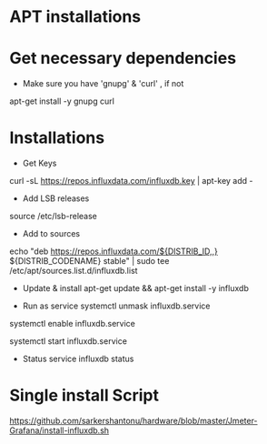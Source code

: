 # APT installations

# Get necessary dependencies 
- Make sure you have 'gnupg' & 'curl' , if not 

apt-get install -y gnupg curl

# Installations
- Get Keys

curl -sL https://repos.influxdata.com/influxdb.key | apt-key add -

- Add LSB releases

source /etc/lsb-release
- Add to sources

echo "deb https://repos.influxdata.com/${DISTRIB_ID,,} ${DISTRIB_CODENAME} stable" | sudo tee /etc/apt/sources.list.d/influxdb.list

- Update & install 
apt-get update && apt-get install -y influxdb

- Run as service
systemctl unmask influxdb.service

systemctl enable influxdb.service

systemctl start influxdb.service

- Status 
service influxdb status

# Single install Script
https://github.com/sarkershantonu/hardware/blob/master/Jmeter-Grafana/install-influxdb.sh
